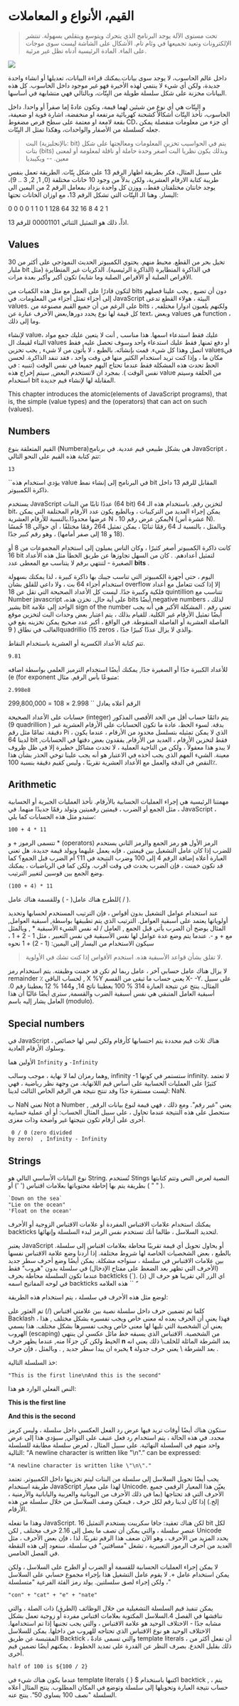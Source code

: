 # القيم، الأنواع و المعاملات



> تحت مستوى الآلة يوجد البرنامج الذي يتحرك ويتوسع ويتقلص بسهولة. تنتشر الإلكترونات وتعيد تجميعها في وئام تام. الأشكال على الشاشة ليست سوى موجات على الماء. المادة الرئيسية أدناه تظل غير مرئية.

![](http://eloquentjs.ir/img/chapter_picture_1.jpg)

داخل عالم الحاسوب، لا يوجد سوى بيانات.يمكنك قراءة البيانات، تعديلها أو انشاء واحدة جديدة، ولكن أي شيء لا ينتمي لهذه الأخيرة فهو غير موجود داخل الحاسوب. كل هذه البيانات مخزنة على شكل سلسلة طويلة من البِتّات، وبالتالي فهي متشابهة في أساسها.

 و البِتّات هي أي نوع من شيئين لهما قيمة، وتكون عادةً إما صفراً أو واحدا. داخل الحاسوب، تأخذ البِتّات أشكالاً كشحنة كهربائية مرتفعة او منخفضة، اشارة قوية او ضعيفة، بقعة لامعة او معتمة على سطح قرص مضغوط CD، أي جزء من معلومات منفصلة يمكن جعله كسلسلة من الأصفار والواحدات، وهكذا تمثل الـ البِتّات.

> البت \(بالإنجليزية: bit\) يتم في الحواسيب تخزين المعلومات ومعالجتها على شكل بتات \(bits\) وبذلك يكون نظريا البت أصغر وحدة حاملة أو ناقلة لمعلومة أو لمعنى معين. -- ويكيبديا

على سبيل المثال، فكر بطريقة اظهار الرقم 13 على شكل بِتّات. الطريقة تعمل بنفس طريبة كتابة الارقام العشرية، ولكن بدلاً من وجود 10 خانات مختلفة \(0, 1, 2, 3 .. 9\)، يوجد خانتان مختلفتان فقط،، ووزن كل واحدة يزداد بمعامل الرقم 2 من اليمين الى اليسار. وهنا الـ البِتّات التي تشكل الرقم 13، مع اوزان الخانات تحتها:

0 0 0 0 1 1 0 1 128 64 32 16 8 4 2 1

اذاً، ذلك هو التمثيل الثنائي 00001101 للرقم 13.



## Values

تخيل بحر من القطع. محيط منهم. يحتوي الكمبيوتر الحديث النموذجي على أكثر من 30 مليار bit في الذاكرة المتطايرة \(الذاكرة الرئيسية\). الذكريات غير المتطايرة \(مثل الأقراص الصلبة أو الأقراص الصلبة وما شابه\) تكون أكبر وأكبر بعدة مرات.

 لتكون قادرًا على العمل مع مثل هذه الكميات من bits دون أن تضيع , يجب علينا فصلهم إلى أجزاء تمثل أجزاء من المعلومات. في JavaScript البيئة ، هولاء القطع تدعى values. على الرغم من أن جميع القيم مصنوعة من bits ، ولكنهم يلعبون ادوارا مختلفه, كل قيمة لها نوع يحدد دورها,بعض الأحرف عبارة عن text، وبعض values هي function ، وما إلى ذلك.

لإنشاء value، عليك فقط استدعاء اسمها. هذا مناسب , أنت لا يتعين عليك جمع مواد البناء لقيمك ال values أو دفع ثمنها, فقط عليك استدعاء واحد وسوف تحصل عليه, فقط اتصل وهذا كل شيء. قمت بإنشائه. بالطبع ، لا يأتون من لا شيء ,  يجب تخزين valuesفي مكان ما ، وإذا كنت تريد استخدام الكثير منها في وقت واحد ، فقد تنفد الذاكرة. لحسن الحظ تحدث هذه المشكلة فقط عندما تحتاج اليهم جميعا في نفس الوقت \(تنبيه : في نفس الوقت \). بمجرد ان لاتستخدم البعض, سيتم إخراج هذه value من الحلقة وسيتم استخدام bit  المقابلة لها لإنشاء قيم جديدة.

This chapter introduces the atomic\(elements of JavaScript programs\), that is, the simple \(value types\) and the \(operators\) that can act on such \(values\).

##  Numbers

القيم المتعلقة بنوع \(Numbera\)هي بشكل طبيعي قيم عددية. في برنامج JavaScript ، تتم كتابة هذه القيم على النحو التالي:

 `13`

 ``يؤدي استخدام هذه value في البرنامج إلى إنشاء نمط bit المقابل للرقم 13 داخل ذاكرة الكمبيوتر.

 يستخدم JavaScript عددًا ثابتًا من البتات \(64 bit\) لتخزين رقم. باستخدام هذه الـ 64 bit، يمكن إجراء العديد من التركيبات ، وبالطبع يكون عدد الأرقام المختلفة التي يمكن عرضها محدودًا.بالنسبة للأرقام العشرية N ، يمكن عرض رقم 10N \(عشرة أس N\). وبالمثل ، بالنسبة لـ 64 رقمًا ثنائيًا ، يمكن تمثيل 264 رقمًا مختلفًا ، أي حوالي 18 خُمسًا \(18 و 18 إلى صفر أمامها\) ، وهو رقم كبير جدًا.

كانت ذاكرة الكمبيوتر أصغر كثيرًا ، وكان الناس يميلون إلى استخدام المجموعات من 8 أو 16 bit لتمثيل أعدادهم. . كان من السهل تجاوزها عن طريق الخطأ مثل هذه الأعداد الصغيرة - لتنتهي برقم لا يتناسب مع المعطى عدد **bits** . 

اليوم ، حتى أجهزة الكمبيوتر التي تناسب جيبك بها ذاكرة كبيرة ، لذا يمكنك بسهولة استخدام أجزاء 64 بت ، ولا داعي للقلق بشأن overflow إلا إذا كنت تتعامل مع أعداد فلكية وكبيرة جدًا.    ليست كل الأعداد الصحيحة التي تقل عن 18 quintillion تتناسب مع Number javascript ،على أية حال. تخزن هذه bits أيضًا,negative numbers ، لذلك يشير bit الواحد إلى علامة sign of the number تعني رقم . المشكلة الأكبر هي أنه يجب أيضًا تمثيل الأرقام غير الكلية. للقيام بذلك ، يتم اعتبار بعض وحدات البت لتخزين موقع الفاصلة العشرية أو الفاصلة المنقوطة. في الواقع ، أكبر عدد صحيح يمكن تخزينه يقع في الغالب في نطاق \( 9quadrillio \(15 zeros  ، والذي لا يزال عددًا كبيرًا جدًا.

تتم كتابة الأعداد الكسرية أو العشرية باستخدام النقاط.

`9.81`

 للأعداد الكبيرة جدًا أو الصغيرة جدًا, يمكنك أيضًا استخدام الترميز العلمي بواسطة اضافه           \(e \(for exponent متبوعًا بأس الرقم. مثال:

`2.998e8`

الرقم أعلاه يعادل `` 2.998 × 108 = 299,800,000

حسابات على الأعداد الصحيحة \(integer\)  يتم دائمًا حساب أقل من الحد الأقصى المذكور \(9 quadrillion \) بدقة. لسوء الحظ، عادة ما تكون الحسابات على الأرقام العشرية غير دقيقة.  تمامًا مثل رقم Pi ، الذي لا يمكن تمثيله بتسلسل محدود من الأرقام ، عندما يكون لدينا 64 bit فقط لتخزين الأرقام ، العديد من الأرقام, يفقدون بعض دقتها في الحسابات, لا يبدو هذا معقولاً ، ولكن من الناحية العملية ، لا تحدث مشاكل خطيرة إلا في ظل ظروف معينة. الشيء المهم الذي يجب أخذه في الاعتبار هو أنه يجب علينا توخي الحذر بشأن هذا النقص في الدقة والعمل مع الأعداد العشرية تقريبًا ، وليس كقيم دقيقة بنسبة 100٪.

## Arithmetic

 مهمتنا الرئيسية هي إجراء العمليات الحسابية بالأرقام. تأخذ العمليات الجبرية أو الحسابية ، مثل الجمع أو الضرب ، قيمتين رقميتين وتولد رقمًا جديدًا منهما. في JavaScript ، ستبدو مثل هذه الحسابات كما يلي:

`100 + 4 * 11`

تتسمى الرموز + و \* \(operators\) الرمز الأول هو رمز الجمع والرمز الثاني يستخدم للضرب  إذا كان عامل التشغيل بين قيمتين ، فإنه يعمل عليهما ويولد قيمة جديدة.                                 هل تعني العبارة أعلاه إضافة الرقم 4 إلى 100 وضرب النتيجة في 11؟ أم الضرب قبل الجمع؟ كما قد تكون خمنت ، فإن الضرب يحدث في وقت أقرب. ولكن كما في الرياضيات ، يمكنك وضع الجمع بين قوسين لتغيير الترتيب.

 `(100 + 4) * 11`

للطرح هناك عامل\(  - \) وللقسمة هناك عامل\(  /  \).

 عند استخدام عوامل التشغيل بدون أقواس ، فإن الترتيب المستخدم لحسابها وتحديد أولوياتها يعتمد على أسبقية العوامل. الترتيب الذي يتم تطبيقها بواسطة,  أسبقية العوامل,                            المثال يوضح أن الضرب يأتي قبل الجمع , العامل / له نفس الشيء الأسبقية \* , وبالمثل مع + و -. عندما يتم وضع عدة عوامل لها نفس الأسبقية في نفس التعبير ، مثل 1 - 2 + 1 ، سيكون الاستخدام من اليسار إلى اليمين: \(1 - 2\) + 1 نحوه

> لا تقلق بشأن قواعد الأسبقية هذه. استخدم الأقواس إذا كنت تشك في الأولوية.

لا يزال هناك عامل حسابي آخر ، عامل ربما لم تكن قد خمنت وظيفته. يتم استخدام رمز remainder ٪  لحساب الباقي , X %Y يعني حساب ما تبقى من القسم  X- -Y. على سبيل المثال، ينتج عن نتيجة العبارة 314 % 100 يعطينا ناتج 14,   و144 % 12 يعطينا رقم  0.   أسبقية العامل المتبقي هي نفس أسبقية الضرب والقسمة, سترى أيضًا غالبًا أن هذا العامل يشار إليه باسم \(modulo\).

## Special numbers

في JavaScript ، هناك ثلاث قيم محددة يتم احتسابها كأرقام ولكن ليس لها خصائص وسلوك الأرقام العادية. 

الأولين هما  `Infinity` و `-Infinity` 

وهما رمزان لما لا نهاية ، موجب وسالب,  infinity  -1 ستستمر في كونها infinity. لا تعتمد كثيرًا على العمليات الحسابية على أساس قيم اللانهاية. من وجهة نظر رياضية ، فهي ليست مستقرة جدًا وقد تنتج نتيجة هي الرقم الخاص الثالث لدينا: NaN. 

ب NaN تعني Not a Number , يعني "غير رقم". ومع ذلك ، فهي قيمة لنوع بيانات الرقم,  ستحصل على هذه النتيجة عندما تحاول ، على سبيل المثال  الحساب:                                     أو أي عملية حسابية أخرى على أرقام تكون نتيجتها غير واضحة وذات مغزى.

```text
 0 / 0 (zero divided
by zero)  , Infinity - Infinity
```

## Strings

نوع البيانات الأساسي التالي هو String. تُستخدم Stings النصية لعرض النص وتتم كتابتها بطريقة يتم بها إحاطة محتوياتها بعلامات اقتباس \(' '\) أو \( " " \).

```text
`Down on the sea`
"Lie on the ocean"
'Float on the ocean'
```

 يمكنك استخدام علامات الاقتباس المفردة أو علامات الاقتباس الزوجية أو الأحرف backticks               لتحديد السلاسل ، طالما أنك تستخدم نفس الرمز لبدء السلسلة وإنهائها.

يعتبر JavaScript أو يحاول تحويل أي قيمة تقريبًا محاطة بعلامات اقتباس إلى سلسلة. بالطبع ، بعض الشخصيات الخاصة لها شروط مختلفة. إذا أردنا وضع علامة الاقتباس نفسها بين علامات الاقتباس في سلسلة ، سنواجه مشكلة. يمكن أيضًا وضع أحرف سطر جديد \(الأحرف التي تظهر بعد الضغط على مفتاح الإدخال\) في سلسلة بدون "هروب" فقط عندما تكون السلسلة محاطة بحرف backticks \(\`\). اي الزر الي تقريبا هو حرف ال \(ذ\) في لوحه المفاتيح اسمه backticks هذه العلامه  `` **`ّ`** 

 لوضع مثل هذه الأحرف في سلسلة ، يتم استخدام هذه الطريقة: 

كلما تم تضمين حرف داخل سلسلة نصية بين علامتي اقتباس \(/\) تم العثور على Backlash ، فهذا يعني أن الحرف بعده له معنى خاص ويجب تفسيره بشكل مختلف , هذا يعني أن الشخصية التي تليها لها معنى خاص ويجب تفسيرها بشكل مختلف. هذا يسمي الهروب \(escaping\) من الشخصية. الاقتباس الذي يسبقه خط مائل عكسي لن ينتهي الخيط ولكن كن جزءًا منه,                   عندما يظهر حرف **n**  بعد الشرطة المائلة للخلف\ ذلك يعني انه يخبره ان يبدا سطر جديد ,          . وبالمثل ، فإن حرف  **t**  بعد الشرطة \ يعني حرف جدولة .

خذ السلسلة التالية:

`"This is the first line\nAnd this is the second"`

النص الفعلي الوارد هو هذا:

**This is the first line**

 **And this is the second**

ستكون هناك أيضًا أوقات تريد فيها عرض رد الفعل العكسي داخل سلسلة ، وليس كرمز محدد. في هذه الحالة ، يتم استخدام رد فعل عنيف على التوالي, سيؤدي هذا إلى عرض واحد منهم في السلسلة النهائية. على سبيل المثال ، لعرض سلسلة مطابقة للسلسلة التالية:                           “A newline character is written like "\n".” can be expressed:             

`"A newline character is written like \"\n\"."`             

 يجب أيضًا تحويل السلاسل إلى سلسلة من البتات ليتم تخزينها داخل الكمبيوتر. تعتمد طريقة استخدام JavaScript لهذا على معيار Unicode.  يعيّن هذا المعيار الرقمي جميع الأحرف التي قد تحتاجها \(بما في ذلك الأحرف من اليونانية والعربية واليابانية والأرمنية ، إلخ.\)                إذا كان لدينا رقم لكل حرف ، فيمكن وصف السلاسل من خلال سلسلة من هذه الأرقام.

وهذا ما تفعله JavaScript. لكن هناك تعقيد: جافا سكريبت يستخدم التمثيل 16 bit لكل عنصر سلسلة ، والتي يمكن أن تصف ما يصل إلى   2.16   حرف مختلف ,                                       لكن Unicode يحدد المزيد من الأحرف ، وهو الآن ضعف هذا الرقم تقريبًا. لذا ، فإن بعض الأحرف ، مثل العديد من أحرف الرموز التعبيرية ، تشغل "مسافتين" في سلسلة. سنعود إلى هذه النقطة في الفصل الخامس.

لا يمكن إجراء العمليات الحسابية للقسمة أو الضرب أو الطرح على السلاسل ، ولكن يمكن استخدام عامل +. لا يقوم عامل التشغيل هذا بإجراء مجموع حسابي على السلاسل ، ولكن إجراء لصق سلسلتين. يولد رمز الفئة الفرعية "متسلسلة"

```text
"con" + "cat" + "e" + "nate"
```

يمكن تنفيذ قيم السلسلة التشغيلية من خلال الوظائف \(الطرق\) ذات الصلة ، والتي نناقشها في الفصل 4.السلاسل المكتوبة بعلامات اقتباس مفردة أو زوجية تعمل بشكل مشابه جدًا - الاختلاف الوحيد هو علامة الاقتباس ، والتي يجب تجنبها إذا تم استخدامها. الاختلاف الوحيد هو نوع الاقتباس الذي تحتاجه للهروب من داخلها. يمكن للسلاسل المقتبسة عن طريق Backtick ، ​​والتي تسمى عادةً template literals ، أن تفعل أكثر من ذلك بقليل الخدع. بصرف النظر عن القدرة على تمديد الخطوط ، يمكنهم أيضًا تضمين قيم أخرى.

`half of 100 is ${100 / 2}`

عندما يكون هناك شيء في template literals  { } $  اكتبها باستخدام backtick , ،        يتم حساب نتيجة العبارة وتحويلها إلى سلسلة وتوضع في المكان المطلوب. ينتج المثال أعلاه السلسلة "نصف 100 يساوي 50". ينتج عنه.

